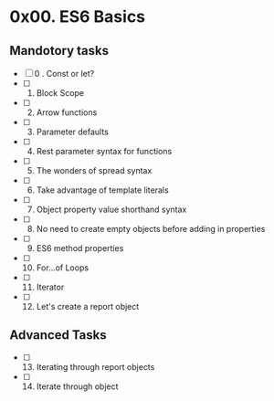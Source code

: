 # 0x00. ES6 Basics

## Mandotory tasks
- [ ] 0 . Const or let?
- [ ] 1. Block Scope
- [ ] 2. Arrow functions
- [ ] 3. Parameter defaults
- [ ] 4. Rest parameter syntax for functions
- [ ] 5. The wonders of spread syntax
- [ ] 6. Take advantage of template literals
- [ ] 7. Object property value shorthand syntax
- [ ] 8. No need to create empty objects before adding in properties
- [ ] 9. ES6 method properties
- [ ] 10. For...of Loops
- [ ] 11. Iterator
- [ ] 12. Let's create a report object
## Advanced Tasks
- [ ] 13. Iterating through report objects
- [ ] 14. Iterate through object
